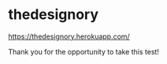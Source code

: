# thedesignory

https://thedesignory.herokuapp.com/

Thank you for the opportunity to take this test!
